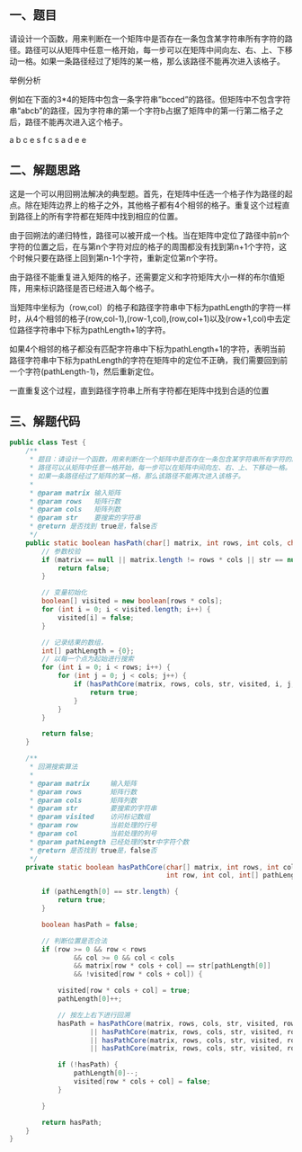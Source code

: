 ## 一、题目

请设计一个函数，用来判断在一个矩阵中是否存在一条包含某字符串所有字符的路径。路径可以从矩阵中任意一格开始，每一步可以在矩阵中间向左、右、上、下移动一格。如果一条路径经过了矩阵的某一格，那么该路径不能再次进入该格子。

举例分析

例如在下面的3*4的矩阵中包含一条字符串”bcced”的路径。但矩阵中不包含字符串“abcb”的路径，因为字符串的第一个字符b占据了矩阵中的第一行第二格子之后，路径不能再次进入这个格子。 

a b c e 
s f c s 
a d e e

## 二、解题思路

这是一个可以用回朔法解决的典型题。首先，在矩阵中任选一个格子作为路径的起点。除在矩阵边界上的格子之外，其他格子都有4个相邻的格子。重复这个过程直到路径上的所有字符都在矩阵中找到相应的位置。 

由于回朔法的递归特性，路径可以被开成一个栈。当在矩阵中定位了路径中前n个字符的位置之后，在与第n个字符对应的格子的周围都没有找到第n+1个字符，这个时候只要在路径上回到第n-1个字符，重新定位第n个字符。 

由于路径不能重复进入矩阵的格子，还需要定义和字符矩阵大小一样的布尔值矩阵，用来标识路径是否已经进入每个格子。 

当矩阵中坐标为（row,col）的格子和路径字符串中下标为pathLength的字符一样时，从4个相邻的格子(row,col-1),(row-1,col),(row,col+1)以及(row+1,col)中去定位路径字符串中下标为pathLength+1的字符。 

如果4个相邻的格子都没有匹配字符串中下标为pathLength+1的字符，表明当前路径字符串中下标为pathLength的字符在矩阵中的定位不正确，我们需要回到前一个字符(pathLength-1)，然后重新定位。 

一直重复这个过程，直到路径字符串上所有字符都在矩阵中找到合适的位置

## 三、解题代码

```java
public class Test {
    /**
     * 题目：请设计一个函数，用来判断在一个矩阵中是否存在一条包含某字符串所有字符的路径。
     * 路径可以从矩阵中任意一格开始，每一步可以在矩阵中间向左、右、上、下移动一格。
     * 如果一条路径经过了矩阵的某一格，那么该路径不能再次进入该格子。
     *
     * @param matrix 输入矩阵
     * @param rows   矩阵行数
     * @param cols   矩阵列数
     * @param str    要搜索的字符串
     * @return 是否找到 true是，false否
     */
    public static boolean hasPath(char[] matrix, int rows, int cols, char[] str) {
        // 参数校验
        if (matrix == null || matrix.length != rows * cols || str == null || str.length < 1) {
            return false;
        }

        // 变量初始化
        boolean[] visited = new boolean[rows * cols];
        for (int i = 0; i < visited.length; i++) {
            visited[i] = false;
        }

        // 记录结果的数组，
        int[] pathLength = {0};
        // 以每一个点为起始进行搜索
        for (int i = 0; i < rows; i++) {
            for (int j = 0; j < cols; j++) {
                if (hasPathCore(matrix, rows, cols, str, visited, i, j, pathLength)) {
                    return true;
                }
            }
        }

        return false;
    }

    /**
     * 回溯搜索算法
     *
     * @param matrix     输入矩阵
     * @param rows       矩阵行数
     * @param cols       矩阵列数
     * @param str        要搜索的字符串
     * @param visited    访问标记数组
     * @param row        当前处理的行号
     * @param col        当前处理的列号
     * @param pathLength 已经处理的str中字符个数
     * @return 是否找到 true是，false否
     */
    private static boolean hasPathCore(char[] matrix, int rows, int cols, char[] str, boolean[] visited,
                                       int row, int col, int[] pathLength) {

        if (pathLength[0] == str.length) {
            return true;
        }

        boolean hasPath = false;

        // 判断位置是否合法
        if (row >= 0 && row < rows
                && col >= 0 && col < cols
                && matrix[row * cols + col] == str[pathLength[0]]
                && !visited[row * cols + col]) {

            visited[row * cols + col] = true;
            pathLength[0]++;

            // 按左上右下进行回溯
            hasPath = hasPathCore(matrix, rows, cols, str, visited, row, col - 1, pathLength)
                    || hasPathCore(matrix, rows, cols, str, visited, row - 1, col, pathLength)
                    || hasPathCore(matrix, rows, cols, str, visited, row, col + 1, pathLength)
                    || hasPathCore(matrix, rows, cols, str, visited, row + 1, col, pathLength);

            if (!hasPath) {
                pathLength[0]--;
                visited[row * cols + col] = false;
            }

        }

        return hasPath;
    }
}
```

